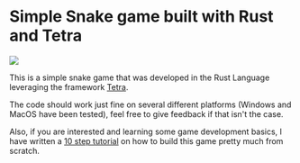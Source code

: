 # Simple Snake game built with Rust and Tetra
![](https://github.com/programmeramera/snake-in-tetra/workflows/Continuous%20integration/badge.svg)

This is a simple snake game that was developed in the Rust Language leveraging the framework [Tetra].

The code should work just fine on several different platforms (Windows and MacOS have been tested), feel free to give feedback if that isn't the case.

Also, if you are interested and learning some game development basics, I have written a [10 step tutorial](./tutorial/step_1.md) on how to build this game pretty much from scratch.

[Tetra]: https://github.com/17cupsofcoffee/tetra
